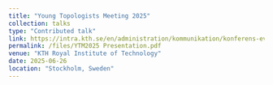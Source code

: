 ```yaml
---
title: "Young Topologists Meeting 2025"
collection: talks
type: "Contributed talk"
link: https://intra.kth.se/en/administration/kommunikation/konferens-evenemang/kalender/konferenser/young-topologists-meeting-2025-1.1404183
permalink: /files/YTM2025 Presentation.pdf
venue: "KTH Royal Institute of Technology"
date: 2025-06-26
location: "Stockholm, Sweden"
---
```

